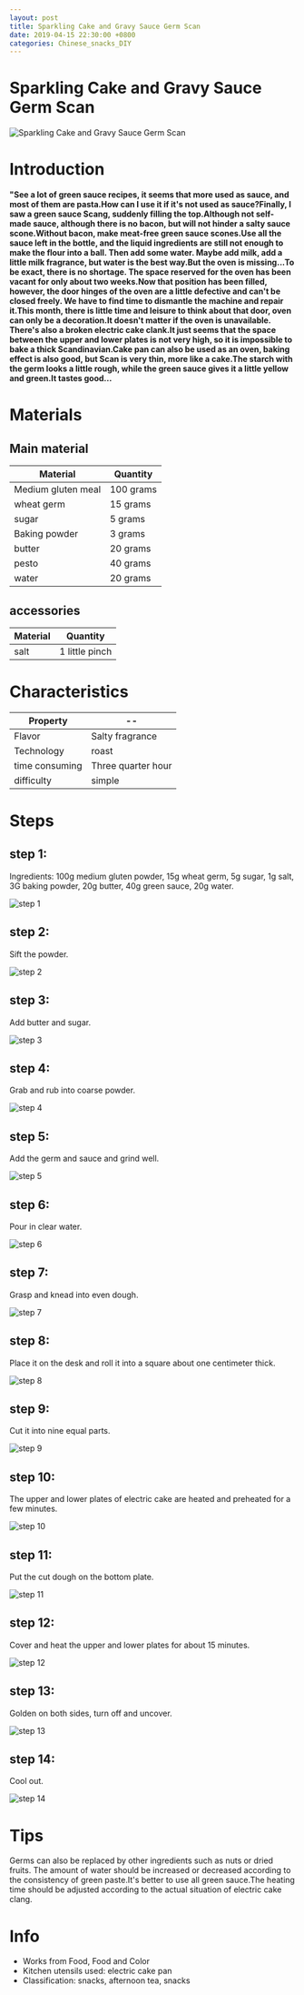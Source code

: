 ```yaml
---
layout: post
title: Sparkling Cake and Gravy Sauce Germ Scan
date: 2019-04-15 22:30:00 +0800
categories: Chinese_snacks_DIY
---
```


# Sparkling Cake and Gravy Sauce Germ Scan

![Sparkling Cake and Gravy Sauce Germ Scan]({{site.baseurl}}/img/397946/397946.jpg)

# Introduction

**"See a lot of green sauce recipes, it seems that more used as sauce, and most of them are pasta.How can I use it if it's not used as sauce?Finally, I saw a green sauce Scang, suddenly filling the top.Although not self-made sauce, although there is no bacon, but will not hinder a salty sauce scone.Without bacon, make meat-free green sauce scones.Use all the sauce left in the bottle, and the liquid ingredients are still not enough to make the flour into a ball. Then add some water. Maybe add milk, add a little milk fragrance, but water is the best way.But the oven is missing...To be exact, there is no shortage. The space reserved for the oven has been vacant for only about two weeks.Now that position has been filled, however, the door hinges of the oven are a little defective and can't be closed freely. We have to find time to dismantle the machine and repair it.This month, there is little time and leisure to think about that door, oven can only be a decoration.It doesn't matter if the oven is unavailable. There's also a broken electric cake clank.It just seems that the space between the upper and lower plates is not very high, so it is impossible to bake a thick Scandinavian.Cake pan can also be used as an oven, baking effect is also good, but Scan is very thin, more like a cake.The starch with the germ looks a little rough, while the green sauce gives it a little yellow and green.It tastes good...**

# Materials


## Main material

Material|Quantity
--|--
Medium gluten meal|100 grams
wheat germ|15 grams
sugar|5 grams
Baking powder|3 grams
butter|20 grams
pesto|40 grams
water|20 grams

## accessories

Material|Quantity
--|--
salt|1 little pinch

# Characteristics

Property|--
--|--
Flavor|Salty fragrance
Technology|roast
time consuming|Three quarter hour
difficulty|simple

# Steps

## step 1:

Ingredients: 100g medium gluten powder, 15g wheat germ, 5g sugar, 1g salt, 3G baking powder, 20g butter, 40g green sauce, 20g water.

![step 1]({{site.baseurl}}/img/397946/1.jpg)

## step 2:

Sift the powder.

![step 2]({{site.baseurl}}/img/397946/2.jpg)

## step 3:

Add butter and sugar.

![step 3]({{site.baseurl}}/img/397946/3.jpg)

## step 4:

Grab and rub into coarse powder.

![step 4]({{site.baseurl}}/img/397946/4.jpg)

## step 5:

Add the germ and sauce and grind well.

![step 5]({{site.baseurl}}/img/397946/5.jpg)

## step 6:

Pour in clear water.

![step 6]({{site.baseurl}}/img/397946/6.jpg)

## step 7:

Grasp and knead into even dough.

![step 7]({{site.baseurl}}/img/397946/7.jpg)

## step 8:

Place it on the desk and roll it into a square about one centimeter thick.

![step 8]({{site.baseurl}}/img/397946/8.jpg)

## step 9:

Cut it into nine equal parts.

![step 9]({{site.baseurl}}/img/397946/9.jpg)

## step 10:

The upper and lower plates of electric cake are heated and preheated for a few minutes.

![step 10]({{site.baseurl}}/img/397946/10.jpg)

## step 11:

Put the cut dough on the bottom plate.

![step 11]({{site.baseurl}}/img/397946/11.jpg)

## step 12:

Cover and heat the upper and lower plates for about 15 minutes.

![step 12]({{site.baseurl}}/img/397946/12.jpg)

## step 13:

Golden on both sides, turn off and uncover.

![step 13]({{site.baseurl}}/img/397946/13.jpg)

## step 14:

Cool out.

![step 14]({{site.baseurl}}/img/397946/14.jpg)

# Tips

Germs can also be replaced by other ingredients such as nuts or dried fruits. The amount of water should be increased or decreased according to the consistency of green paste.It's better to use all green sauce.The heating time should be adjusted according to the actual situation of electric cake clang.

# Info

- Works from Food, Food and Color
- Kitchen utensils used: electric cake pan
- Classification: snacks, afternoon tea, snacks